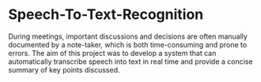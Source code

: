 # Speech-To-Text-Recognition
During meetings, important discussions and decisions are often manually documented by a note-taker, which is both time-consuming and prone to errors. The aim of this project was to develop a system that can automatically transcribe speech into text in real time and provide a concise summary of key points discussed. 
